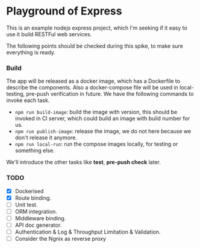 # Playground of Express

This is an example nodejs express project, which I'm seeking if it easy to use it build RESTFul web services.

The following points should be checked during this spike, to make sure everything is ready.

### Build 

The app will be released as a docker image, which has a Dockerfile to describe the components.  Also a docker-compose file will be used in local-testing, pre-push verification in future.  We have the following commands to invoke each task.

- `npm run build-image`: build the image with version, this should be invoked in CI server, which could build an image with build number for us.
- `npm run publish-image`: release the image, we do not here because we don't release it anymore.
- `npm run local-run`: run the compose images locally, for testing or something else.

We'll introduce the other tasks like **test**, **pre-push check** later.

### TODO

- [x] Dockerised
- [x] Route binding.
- [ ] Unit test.
- [ ] ORM integration.
- [ ] Middleware binding.
- [ ] API doc generator.
- [ ] Authentication & Log & Throughput Limitation & Validation.
- [ ] Consider the Ngnix as reverse proxy
